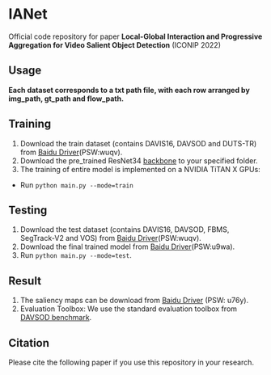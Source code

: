 # IANet
Official code repository for paper **Local-Global Interaction and Progressive Aggregation for Video Salient Object Detection** (ICONIP 2022)

## Usage

**Each dataset corresponds to a txt path file, with each row arranged by img_path, gt_path and flow_path.**

## Training
1. Download the train dataset (contains DAVIS16, DAVSOD and DUTS-TR) from [Baidu Driver](https://pan.baidu.com/s/1F2RrcgJylUMYkWiUAoaL2A)(PSW:wuqv).
2. Download the pre_trained ResNet34 [backbone](https://download.pytorch.org/models/resnet34-333f7ec4.pth) to your specified folder.
3. The training of entire model is implemented on a NVIDIA TiTAN X GPUs:
- Run `python main.py --mode=train`

## Testing
1. Download the test dataset  (contains DAVIS16, DAVSOD, FBMS, SegTrack-V2 and VOS) from [Baidu Driver](https://pan.baidu.com/s/1F2RrcgJylUMYkWiUAoaL2A)(PSW:wuqv).
2. Download the final trained model from [Baidu Driver](https://pan.baidu.com/s/1IPwwghNX4GrBOgKWT2NO0w)(PSW:u9wa).
3. Run `python main.py --mode=test`.

## Result
1. The saliency maps can be download from [Baidu Driver](https://pan.baidu.com/s/15KvCtIZ8BQ3zhdkVVf73wg) (PSW: u76y).
2. Evaluation Toolbox: We use the standard evaluation toolbox from [DAVSOD benchmark](https://github.com/DengPingFan/DAVSOD).

## Citation
Please cite the following paper if you use this repository in your research.
